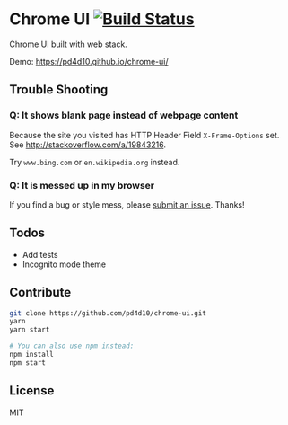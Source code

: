 # Chrome UI [![Build Status](https://travis-ci.org/pd4d10/chrome-ui.svg?branch=master)](https://travis-ci.org/pd4d10/chrome-ui)

Chrome UI built with web stack.

Demo: https://pd4d10.github.io/chrome-ui/

## Trouble Shooting

### Q: It shows blank page instead of webpage content

Because the site you visited has HTTP Header Field `X-Frame-Options` set. See http://stackoverflow.com/a/19843216.

Try `www.bing.com` or `en.wikipedia.org` instead.

### Q: It is messed up in my browser

If you find a bug or style mess, please [submit an issue](https://github.com/pd4d10/chrome-ui/issues/new). Thanks!

## Todos

* Add tests
* Incognito mode theme

## Contribute

```sh
git clone https://github.com/pd4d10/chrome-ui.git
yarn
yarn start

# You can also use npm instead:
npm install
npm start
```

## License

MIT

